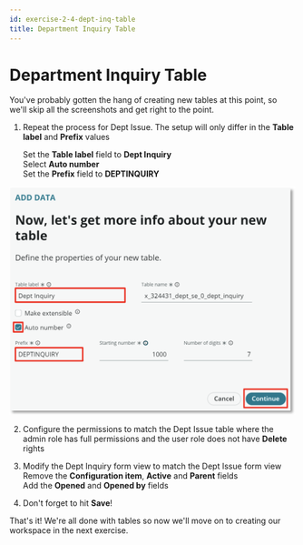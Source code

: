 ```yaml
---
id: exercise-2-4-dept-inq-table
title: Department Inquiry Table
---
```


# Department Inquiry Table


You've probably gotten the hang of creating new tables at this point, so we'll skip all the screenshots and get right to the point.

1. Repeat the process for Dept Issue. The setup will only differ in the **Table label** and **Prefix** values

    Set the **Table label** field to **Dept Inquiry**\
    Select **Auto number**\
    Set the **Prefix** field to **DEPTINQUIRY**

![Inquiry Table Image 1](images/inq_1.png)

2. Configure the permissions to match the Dept Issue table where the admin role has full permissions and the user role does not have **Delete** rights


3. Modify the Dept Inquiry form view to match the Dept Issue form view<br/>
Remove the **Configuration item**, **Active** and **Parent** fields<br/>
Add the **Opened** and **Opened by** fields


4. Don't forget to hit **Save**!

That's it! We're all done with tables so now we'll move on to creating our workspace in the next exercise.